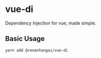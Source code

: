 # vue-di

Dependency Injection for vue, made simple.

## Basic Usage

```sh
yarn add @renanhangai/vue-di
```
